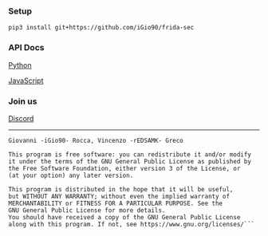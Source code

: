 ### Setup

```pip3 install git+https://github.com/iGio90/frida-sec```

### API Docs

[Python](https://github.com/iGio90/frida-sec/wiki/Python)

[JavaScript](https://github.com/iGio90/frida-sec/wiki/JavaScript)

### Join us

[Discord](https://discord.gg/Su3Pz)

----------

```Copyright (C) 2018
Giovanni -iGio90- Rocca, Vincenzo -rEDSAMK- Greco

This program is free software: you can redistribute it and/or modify
it under the terms of the GNU General Public License as published by
the Free Software Foundation, either version 3 of the License, or
(at your option) any later version.

This program is distributed in the hope that it will be useful,
but WITHOUT ANY WARRANTY; without even the implied warranty of
MERCHANTABILITY or FITNESS FOR A PARTICULAR PURPOSE. See the
GNU General Public License for more details.
You should have received a copy of the GNU General Public License
along with this program. If not, see https://www.gnu.org/licenses/```
